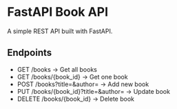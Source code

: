 # FastAPI Book API

A simple REST API built with FastAPI.

## Endpoints
- GET /books → Get all books
- GET /books/{book_id} → Get one book
- POST /books?title=&author= → Add new book
- PUT /books/{book_id}?title=&author= → Update book
- DELETE /books/{book_id} → Delete book


